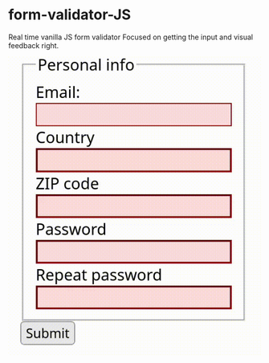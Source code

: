 # form-validator-JS
Real time vanilla JS form validator
Focused on getting the input and visual feedback right.

![Testing](https://github.com/giovanniPepi/form-validator-JS/blob/main/readme.gif)

